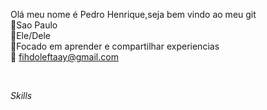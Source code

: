 Olá meu nome é Pedro Henrique,seja bem vindo ao meu git <br>
🏡Sao Paulo <br>
🙂Ele/Dele <br>
🎯Focado em aprender e compartilhar experiencias<br>
📧 fihdoleftaay@gmail.com



<!DOCTYPE html>
<html lang="en">

<!DOCTYPE html>
<html lang="en">

<head>
    <meta charset="UTF-8">
    <meta http-equiv="X-UA-Compatible" content="IE=edge">
    <meta name="viewport" content="width=device-width, initial-scale=1.0">
</head>

<body>
    <!--Email-->
    <a href='mailto=fihdoleftaay@gmail.com?'> </a>
<br>
        <p id="Skills"><em>Skills</em></p>
        <!--Bags-->
        <a href="Linkedin"></a>
        <img id="Linkedin"
            src=''>
</body>


</html>
